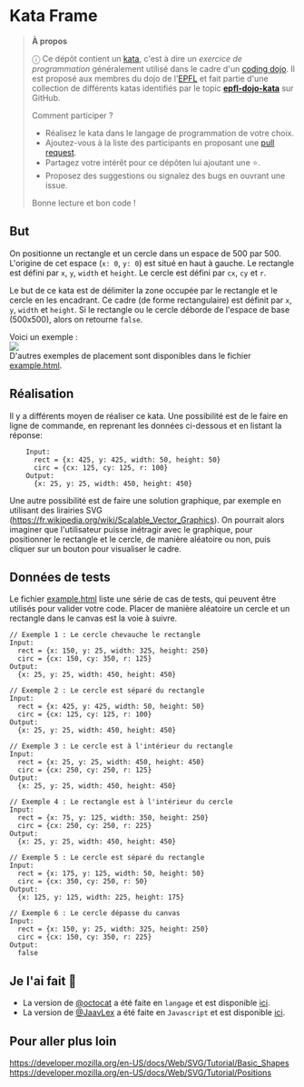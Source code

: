 # Kata Frame

<!-- start:apropos -->
> **À propos**
>
> ⓘ Ce dépôt contient un [kata], c'est à dire un _exercice de programmation_
> généralement utilisé dans le cadre d'un [coding dojo]. Il est proposé aux
> membres du dojo de l'[EPFL] et fait partie d'une collection de différents
> katas identifiés par le topic **[epfl-dojo-kata]** sur GitHub.
>
> Comment participer ?
>
>  - Réalisez le kata dans le langage de programmation de votre choix.
>  - Ajoutez-vous à la liste des participants en proposant une [pull request].
>  - Partagez votre intérêt pour ce dépôten lui ajoutant une ⭐.
>  - Proposez des suggestions ou signalez des bugs en ouvrant une issue.
>
> Bonne lecture et bon code !

[kata]: https://fr.wikipedia.org/wiki/Coding_dojo#Kata
[coding dojo]: https://fr.wikipedia.org/wiki/Coding_dojo
[EPFL]: https://www.epfl.ch
[epfl-dojo-kata]: https://github.com/topics/epfl-dojo-kata
[Pull Request]: https://docs.github.com/en/pull-requests/collaborating-with-pull-requests/proposing-changes-to-your-work-with-pull-requests/about-pull-requests

<!-- Texte mis à jour en juin 2025 -->
<!-- end:apropos -->


## But

On positionne un rectangle et un cercle dans un espace de 500 par 500. L'origine
de cet espace (`x: 0`, `y: 0`) est situé en haut à gauche. Le rectangle est
défini par `x`, `y`, `width` et `height`. Le cercle est défini par `cx`, `cy` et
`r`.

Le but de ce kata est de délimiter la zone occupée par le rectangle et le cercle
en les encadrant. Ce cadre (de forme rectangulaire) est définit par `x`, `y`,
`width` et `height`. Si le rectangle ou le cercle déborde de l'espace de base
(500x500), alors on retourne `false`.

Voici un exemple :  
![](./example.png)  
D'autres exemples de placement sont disponibles dans le fichier
[example.html](./example.html).


## Réalisation

Il y a différents moyen de réaliser ce kata. Une possibilité est de le faire en
ligne de commande, en reprenant les données ci-dessous et en listant la réponse:
```
    Input:
      rect = {x: 425, y: 425, width: 50, height: 50}
      circ = {cx: 125, cy: 125, r: 100}
    Output: 
      {x: 25, y: 25, width: 450, height: 450}
```

Une autre possibilité est de faire une solution
graphique, par exemple en utilisant des lirairies SVG
(https://fr.wikipedia.org/wiki/Scalable_Vector_Graphics). On pourrait alors
imaginer que l'utilisateur puisse inétragir avec le graphique, pour positionner
le rectangle et le cercle, de manière aléatoire ou non, puis cliquer sur un
bouton pour visualiser le cadre.


## Données de tests

Le fichier [example.html](./example.html) liste une série de cas de tests, qui
peuvent être utilisés pour valider votre code. Placer de manière aléatoire un
cercle et un rectangle dans le canvas est la voie à suivre.

```
// Exemple 1 : Le cercle chevauche le rectangle
Input:
  rect = {x: 150, y: 25, width: 325, height: 250}
  circ = {cx: 150, cy: 350, r: 125}
Output:
  {x: 25, y: 25, width: 450, height: 450}

// Exemple 2 : Le cercle est séparé du rectangle
Input:
  rect = {x: 425, y: 425, width: 50, height: 50}
  circ = {cx: 125, cy: 125, r: 100}
Output:
  {x: 25, y: 25, width: 450, height: 450}

// Exemple 3 : Le cercle est à l'intérieur du rectangle
Input:
  rect = {x: 25, y: 25, width: 450, height: 450}
  circ = {cx: 250, cy: 250, r: 125}
Output:
  {x: 25, y: 25, width: 450, height: 450}

// Exemple 4 : Le rectangle est à l'intérieur du cercle
Input:
  rect = {x: 75, y: 125, width: 350, height: 250}
  circ = {cx: 250, cy: 250, r: 225}
Output:
  {x: 25, y: 25, width: 450, height: 450}

// Exemple 5 : Le cercle est séparé du rectangle
Input:
  rect = {x: 175, y: 125, width: 50, height: 50}
  circ = {cx: 350, cy: 250, r: 50}
Output:
  {x: 125, y: 125, width: 225, height: 175}

// Exemple 6 : Le cercle dépasse du canvas
Input:
  rect = {x: 150, y: 25, width: 325, height: 250}
  circ = {cx: 150, cy: 350, r: 225}
Output:
  false
```


## Je l'ai fait 💪

* La version de [@octocat](https://github.com/octocat) a été faite en `langage`
  et est disponible [ici](https://#).
* La version de [@JaavLex](https://github.com/JaavLex) a été faite en `Javascript`
  et est disponible [ici](https://jaavlex.github.io/kata-frame/).


## Pour aller plus loin
https://developer.mozilla.org/en-US/docs/Web/SVG/Tutorial/Basic_Shapes
https://developer.mozilla.org/en-US/docs/Web/SVG/Tutorial/Positions
